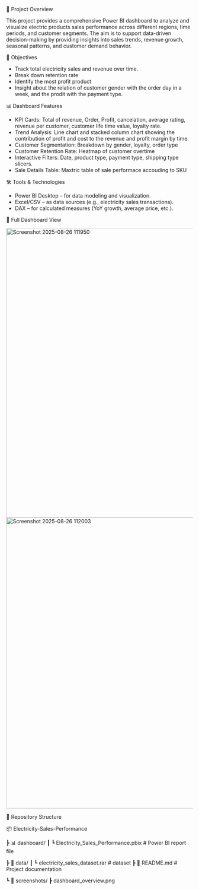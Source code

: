 📌 Project Overview

This project provides a comprehensive Power BI dashboard to analyze and visualize electric products sales performance across different regions, time periods, and customer segments. The aim is to support data-driven decision-making by providing insights into sales trends, revenue growth, seasonal patterns, and customer demand behavior.

🎯 Objectives

- Track total electricity sales and revenue over time.
- Break down retention rate
- Identify the most profit product
- Insight about the relation of customer gender with the order day in a week, and the prodit with the payment type. 

📊 Dashboard Features

- KPI Cards: Total of revenue, Order, Profit, cancelation,  average rating, revenue per customer, customer life time value, loyalty rate. 
- Trend Analysis: Line chart and stacked column chart showing the contribution of profit and cost to the revenue and profit margin by time.
- Customer Segmentation: Breakdown by gender, loyalty, order type
- Customer Retention Rate: Heatmap of customer overtime 
- Interactive Filters: Date, product type, payment type,  shipping type slicers.
- Sale Details Table: Maxtric table of sale performace accouding to SKU

🛠️ Tools & Technologies

- Power BI Desktop – for data modeling and visualization.
- Excel/CSV – as data sources (e.g., electricity sales transactions).
- DAX – for calculated measures (YoY growth, average price, etc.).

📸 Full Dashboard View

<img width="666" height="780" alt="Screenshot 2025-08-26 111950" src="https://github.com/user-attachments/assets/ab4be801-87ee-4c92-a50b-824ac72bfa4a" />
<img width="673" height="785" alt="Screenshot 2025-08-26 112003" src="https://github.com/user-attachments/assets/3b836edd-81a5-4c94-981f-36fae3c44841" />


📂 Repository Structure


📦 Electricity-Sales-Performance

 ┣ 📊 dashboard/
 ┃ ┗ Electricity_Sales_Performance.pbix   # Power BI report file
 
 ┣ 📑 data/
 ┃ ┗ electricity_sales_dataset.rar         # dataset
 ┣ 📜 README.md                            # Project documentation
 
 ┗ 📸 screenshots/
   ┣ dashboard_overview.png
